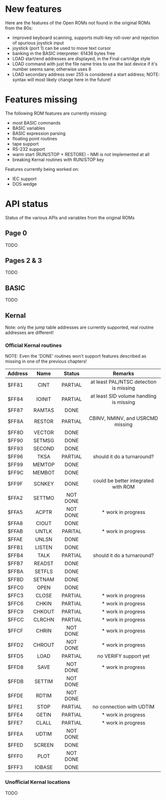 # New features


Here are the features of the Open ROMs not found in the original ROMs from the 80s:

* improved keyboard scanning, supports multi-key roll-over and rejection of spurious joystick input
* joystick (port 1) can be used to move text cursor
* banking in the BASIC interpreter: 61436 bytes free
* LOAD start/end addresses are displayed, in the Final cartridge style
* LOAD command with just the file name tries to use the last device if it's number seems sane; otherwise uses 8
* LOAD secondary address over 255 is considered a start address; NOTE: syntax will most likely change here in the future!

# Features missing


The following ROM features are currently missing:

* most BASIC commands
* BASIC variables
* BASIC expression parsing
* floating point routines
* tape support
* RS-232 support
* warm start (RUN/STOP + RESTORE) - NMI is not implemented at all
* breaking Kernal routines with RUN/STOP key

Features currently being worked on:

* IEC support
* DOS wedge


# API status


Status of the various APIs and variables from the original ROMs


## Page 0


TODO


## Pages 2 & 3


TODO


## BASIC


TODO


## Kernal


Note: only the jump table addresses are currently supported, real routine addresses are different!


### Official Kernal routines

NOTE: Even the 'DONE' routines won't support features described as missing in one of the previous chapters!


| Address | Name   | Status   |  Remarks                                |
| ------- | :----: | :------: | :-------------------------------------: |
| $FF81   | CINT   | PARTIAL  | at least PAL/NTSC detection is missing  |
| $FF84   | IOINIT | PARTIAL  | at least SID volume handling is missing |
| $FF87   | RAMTAS | DONE     |                                         |
| $FF8A   | RESTOR | PARTIAL  | CBINV, NMINV, and USRCMD missing        |
| $FF8D   | VECTOR | DONE     |                                         |
| $FF90   | SETMSG | DONE     |                                         |
| $FF93   | SECOND | DONE     |                                         |
| $FF96   | TKSA   | PARTIAL  | should it do a turnaround?              |
| $FF99   | MEMTOP | DONE     |                                         |
| $FF9C   | MEMBOT | DONE     |                                         |
| $FF9F   | SCNKEY | DONE     | could be better integrated with ROM     |
| $FFA2   | SETTMO | NOT DONE |                                         |
| $FFA5   | ACPTR  | NOT DONE | * work in progress                      |
| $FFA8   | CIOUT  | DONE     |                                         |
| $FFAB   | UNTLK  | PARITAL  | * work in progress                      |
| $FFAE   | UNLSN  | DONE     |                                         |
| $FFB1   | LISTEN | DONE     |                                         |
| $FFB4   | TALK   | PARTIAL  | should it do a turnaround?              |
| $FFB7   | READST | DONE     |                                         |
| $FFBA   | SETFLS | DONE     |                                         |
| $FFBD   | SETNAM | DONE     |                                         |
| $FFC0   | OPEN   | DONE     |                                         |
| $FFC3   | CLOSE  | PARTIAL  | * work in progress                      |
| $FFC6   | CHKIN  | PARTIAL  | * work in progress                      |
| $FFC9   | CHKOUT | PARTIAL  | * work in progress                      |
| $FFCC   | CLRCHN | PARTIAL  | * work in progress                      |
| $FFCF   | CHRIN  | NOT DONE | * work in progress                      |
| $FFD2   | CHROUT | NOT DONE | * work in progress                      |
| $FFD5   | LOAD   | PARTIAL  | no VERIFY support yet                   |
| $FFD8   | SAVE   | NOT DONE | * work in progress                      |
| $FFDB   | SETTIM | NOT DONE |                                         |
| $FFDE   | RDTIM  | NOT DONE |                                         |
| $FFE1   | STOP   | PARTIAL  | no connection with UDTIM                |
| $FFE4   | GETIN  | PARTIAL  | * work in progress                      |
| $FFE7   | CLALL  | PARTIAL  | * work in progress                      |
| $FFEA   | UDTIM  | NOT DONE |                                         |
| $FFED   | SCREEN | DONE     |                                         |
| $FFF0   | PLOT   | NOT DONE |                                         |
| $FFF3   | IOBASE | DONE     |                                         |


### Unofficial Kernal locations

TODO
